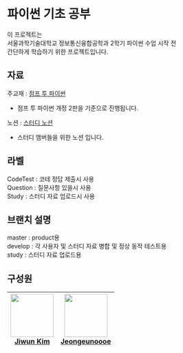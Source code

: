 # 파이썬 기초 공부

이 프로젝트는 <br/>
서울과학기술대학교 정보통신융합공학과 2학기 파이썬 수업 시작 전<br/>
간단하게 학습하기 위한 프로젝트입니다.

## 자료

주교재 : [점프 투 파이썬](https://wikidocs.net/book/1)

- 점프 투 파이썬 개정 2판을 기준으로 진행됩니다.

노션 : [스터디 노션](https://www.notion.so/1-3a1057995a9b45ecabae5c24cdcde48e?pvs=4)
- 스터디 맴버들을 위한 노션 입니다.

## 라벨

CodeTest : 코테 정답 제출시 사용<br>
Question : 질문사항 있을시 사용<br>
Study : 스터디 자료 업로드시 사용

## 브랜치 설명

master : product용<br>
develop : 각 사용자 및 스터디 자료 병합 및 정상 동작 테스트용<br>
study : 스터디 자료 업로드용<br>

## 구성원

| [<img src="https://avatars.githubusercontent.com/u/35950800?v=4" width="100px;"/><br />Jiwun Kim<sub><b></b></sub>](https://github.com/JeepleWeepleJW) | [<img src="https://avatars.githubusercontent.com/u/174224940?s=64&v=4" width="100px;"/><br />Jeongeunoooe<sub><b></b></sub>](https://github.com/Jeongeunoooe) |
|:------------------------------------------------------------------------------------------------------------------------------------------------------:|:-------------------------------------------------------------------------------------------------------------------------------------------------------------:|
